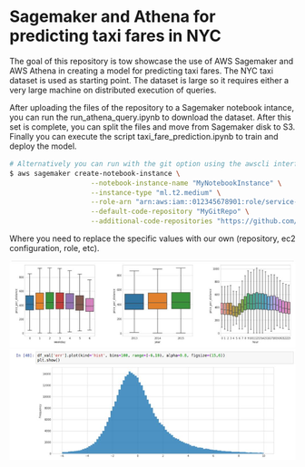 # Sagemaker and Athena for predicting taxi fares in NYC

The goal of this repository is tow showcase the use of AWS Sagemaker and AWS Athena in creating a model for predicting taxi fares.
The NYC taxi dataset is used as starting point. The dataset is large so it requires either a very large machine on distributed
execution of queries. 

After uploading the files of the repository to a Sagemaker notebook intance, you can run the run_athena_query.ipynb to download the dataset.
After this set is complete, you can split the files and move from Sagemaker disk to S3. 
Finally you can execute the script taxi_fare_prediction.ipynb to train and deploy the model. 

```bash
# Alternatively you can run with the git option using the awscli interface: 
$ aws sagemaker create-notebook-instance \
                    --notebook-instance-name "MyNotebookInstance" \
                    --instance-type "ml.t2.medium" \
                    --role-arn "arn:aws:iam::012345678901:role/service-role/AmazonSageMaker-ExecutionRole-20181129T121390" \
                    --default-code-repository "MyGitRepo" \
                    --additional-code-repositories "https://github.com/AndreasMerentitis/Sagemaker-Athena-NYC-taxi"
```

Where you need to replace the specific values with our own (repository, ec2 configuration, role, etc).

![relative path 1](/feature_exploration.jpeg?raw=true "feature_exploration.jpeg")
![relative path 2](/residuals.jpeg?raw=true "residuals.jpeg")



